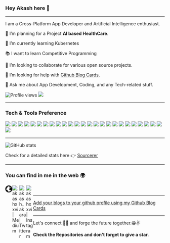 ### Hey Akash here 👋

---

I am a Cross-Platform App Developer and Artificial Intelligence enthusiast.
 
 🔭 I’m planning for a Project **AI based HealthCare**.
 
 🌱 I’m currently learning  Kubernetes
 
 :books: I want to learn Competitive Programming 
 
 👯 I’m looking to collaborate for various open source projects.
 
 🤔 I’m looking for help with [Github Blog Cards](https://github.com/akashakara/Github-Cards-External-Blogs).
 
 💬 Ask me about App Development, Coding, and any Tech-related stuff.


![Profile views](https://gpvc.arturio.dev/akashakara)  <img src="https://img.shields.io/github/followers/akashakara?label=Follow" style=" float:left, margin-right:10px" />


---


### Tech & Tools Preference

<img src = "https://img.shields.io/badge/-HTML5-E34F26?style=flat&logo=html5&logoColor=white"> <img src = "https://img.shields.io/badge/-CSS3-1572B6?style=flat&logo=css3&logoColor=white">
<img src="https://img.shields.io/badge/-AR-563D7C?style=flat&logo=ar&logoColor=white">
<img src="https://img.shields.io/badge/-JavaScript-eed718?style=flat&logo=javascript&logoColor=ffffff">
<img src="https://img.shields.io/badge/-React%20Native-cc6699?style=flat&logo=react&logoColor=ffffff">
<img src="https://img.shields.io/badge/-Tableau-000000?style=flat&logo=tableau&logoColor=00c8ff">
<img src="https://img.shields.io/badge/-MongoDB-4DB33D?style=flat&logo=mongodb&logoColor=FFFFFF">
<img src="https://img.shields.io/badge/-Kotlin-e535ab?style=flat&logo=kotlin&logoColor=FFFFFF">
<img src="https://img.shields.io/badge/-SQL-F29111?style=flat&logo=mysql&logoColor=FFFFFF">
<img src="https://img.shields.io/badge/-Express.js-787878?style=flat">
<img src="https://img.shields.io/badge/-Node.js-3C873A?style=flat&logo=Node.js&logoColor=white">
<img src="https://img.shields.io/badge/-Arduino-FFA611?style=flat&logo=arduino&logoColor=FFFFFF">
<img src="http://img.shields.io/badge/-Google%20Cloud%20Platform-4285F4?style=flat&logo=google%20cloud&logoColor=white">
<img src="https://img.shields.io/badge/-Progressive Web Apps-5A0FC8?style=flat">
<img src="http://img.shields.io/badge/-Git-F1502F?style=flat&logo=git&logoColor=FFFFFF">
<img src="http://img.shields.io/badge/-AWS-000000?style=flat&logo=aws&logoColor=FFFFFF">
<img src="http://img.shields.io/badge/-VS%20Code-007ACC?style=flat&logo=visual%20studio%20code&logoColor=white">
<img src="http://img.shields.io/badge/-API-430098?style=flat&logo=api&logoColor=white">
<img src="http://img.shields.io/badge/-RPA-F1502F?style=flat&logo=rpa&logoColor=white">
<img src="http://img.shields.io/badge/-PCB-cc6699?style=flat&logo=pcb&logoColor=white">
<img src="http://img.shields.io/badge/-Vue%Native-4DB33D?style=flat&logo=vuenative&logoColor=white">
<img src="http://img.shields.io/badge/-linux-430098?style=flat&logo=linux&logoColor=white">
<img src="http://img.shields.io/badge/-Java-F89820?style=flat&logo=java&logoColor=white"> 
<img src="https://img.shields.io/badge/-C%20&%20C++-659ad2?style=flat&logo=c%2B%2B&logoColor=ffffff"> 
<img src="https://img.shields.io/badge/-Python-E34F26?style=flat&logo=python&logoColor=ffffff"> 
<img src="https://img.shields.io/badge/-PHP-black?style=flat&logo=php&logoColor=ffffff"> 

---

![GitHub stats](https://github-readme-stats.vercel.app/api?username=akashakara&show_icons=true&hide_border=true)

Check for a detailed stats here :point_right: [Sourcerer](https://sourcerer.io/akashakara)

---


### You can find in me in the web 🌍
[<img align="left" alt="akash" width="22px" src="https://raw.githubusercontent.com/iconic/open-iconic/master/svg/globe.svg" />][website]
[<img align="left" alt="akashxxvi | Medium" width="22px" src="https://cdn.jsdelivr.net/npm/simple-icons@v3/icons/medium.svg" />][medium]
[<img align="left" alt="akash_akara | Twitter" width="22px" src="https://cdn.jsdelivr.net/npm/simple-icons@v3/icons/twitter.svg" />][twitter]

[<img align="left" alt="akashxxvi | Instagram" width="22px" src="https://cdn.jsdelivr.net/npm/simple-icons@v3/icons/instagram.svg" />][instagram]

<br/>


---


[Add your blogs to your github profile using my Github Blog Cards](https://github.com/akashakara/Github-Cards-External-Blogs) 

---

Let's connect 👨‍💻 and forge the future together.😁✌

**Check the Repositories and don't forget to give a star.** 



[website]: https://sourcerer.io/akashakara
[twitter]: https://twitter.com/akash_akara
[instagram]: https://www.instagram.com/akashxxvi/
[medium]: https://medium.com/@akashxxvi/
